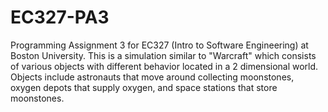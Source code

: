 # EC327-PA3
Programming Assignment 3 for EC327 (Intro to Software Engineering) at Boston University. This is a simulation similar to "Warcraft" which consists of various objects with different behavior located in a 2 dimensional world. Objects include astronauts that move around collecting moonstones, oxygen depots that supply oxygen, and space stations that store moonstones.
